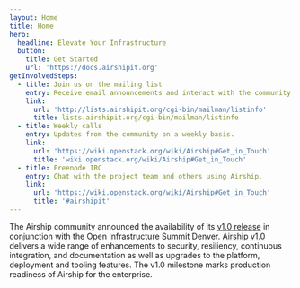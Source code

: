 ```yaml
---
layout: Home
title: Home
hero:
  headline: Elevate Your Infrastructure
  button:
    title: Get Started
    url: 'https://docs.airshipit.org'
getInvolvedSteps:
  - title: Join us on the mailing list
    entry: Receive email announcements and interact with the community.
    link:
      url: 'http://lists.airshipit.org/cgi-bin/mailman/listinfo'
      title: lists.airshipit.org/cgi-bin/mailman/listinfo
  - title: Weekly calls
    entry: Updates from the community on a weekly basis.
    link:
      url: 'https://wiki.openstack.org/wiki/Airship#Get_in_Touch'
      title: 'wiki.openstack.org/wiki/Airship#Get_in_Touch'
  - title: Freenode IRC
    entry: Chat with the project team and others using Airship.
    link:
      url: 'https://wiki.openstack.org/wiki/Airship#Get_in_Touch'
      title: '#airshipit'
---
```


<home-content>

<template slot="about">

## About Airship

Airship is a collection of loosely coupled but interoperable open source tools that declaratively automate cloud provisioning. Airship is a robust delivery mechanism for organizations who want to embrace containers as the new unit of infrastructure delivery at scale. Starting from raw bare metal infrastructure, Airship manages the full lifecycle of data center infrastructure to deliver a production-grade Kubernetes cluster with Helm deployed artifacts, including OpenStack-Helm. Airship allows operators to manage their infrastructure deployments and lifecycle through the declarative YAML documents that describe an Airship environment.

<a href="https://opendev.org/airship/treasuremap/src/branch/master/tools/deployment/aiab" class="link is-primary"><strong>Try Airship in a Bottle ></strong></a>

</template>

<home-announcement slot="announcement" button-name="Read the Release Notes" link="https://wiki.openstack.org/wiki/Airship_v1.0_Release">

The Airship community announced the availability of its <a href="https://opendev.org/airship/treasuremap/src/tag/v1.0" target="_blank">v1.0 release</a> in conjunction with the Open Infrastructure Summit Denver. <a href="https://opendev.org/airship/treasuremap/src/tag/v1.0" target="_blank">Airship v1.0</a> delivers a wide range of enhancements to security, resiliency, continuous integration, and documentation as well as upgrades to the platform, deployment and tooling features. The v1.0 milestone marks production readiness of Airship for the enterprise. 

</home-announcement>

</home-content>
